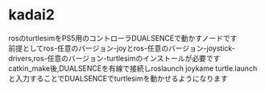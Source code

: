 # kadai2
rosのturtlesimをPS5用のコントローラDUALSENCEで動かすノードです  
前提としてros-任意のバージョン-joyとros-任意のバージョン-joystick-drivers,ros-任意のバージョン-turtlesimのインストールが必要です  
catkin_make後,DUALSENCEを有線で接続しroslaunch joykame turtle.launchと入力することでDUALSENCEでturtlesimを動かせるようになります
